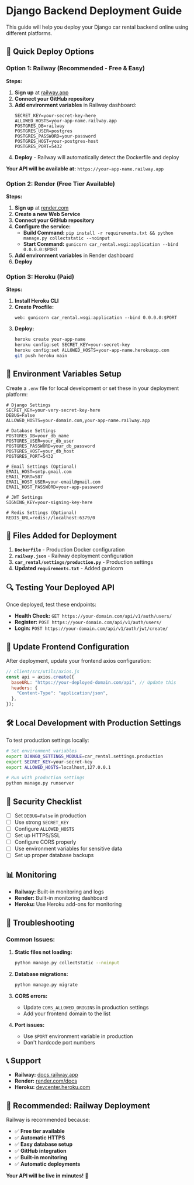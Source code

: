 # Django Backend Deployment Guide

This guide will help you deploy your Django car rental backend online using different platforms.

## 🚀 Quick Deploy Options

### Option 1: Railway (Recommended - Free & Easy)

**Steps:**
1. **Sign up** at [railway.app](https://railway.app)
2. **Connect your GitHub repository**
3. **Add environment variables** in Railway dashboard:
   ```
   SECRET_KEY=your-secret-key-here
   ALLOWED_HOSTS=your-app-name.railway.app
   POSTGRES_DB=railway
   POSTGRES_USER=postgres
   POSTGRES_PASSWORD=your-password
   POSTGRES_HOST=your-postgres-host
   POSTGRES_PORT=5432
   ```
4. **Deploy** - Railway will automatically detect the Dockerfile and deploy

**Your API will be available at:** `https://your-app-name.railway.app`

### Option 2: Render (Free Tier Available)

**Steps:**
1. **Sign up** at [render.com](https://render.com)
2. **Create a new Web Service**
3. **Connect your GitHub repository**
4. **Configure the service:**
   - **Build Command:** `pip install -r requirements.txt && python manage.py collectstatic --noinput`
   - **Start Command:** `gunicorn car_rental.wsgi:application --bind 0.0.0.0:$PORT`
5. **Add environment variables** in Render dashboard
6. **Deploy**

### Option 3: Heroku (Paid)

**Steps:**
1. **Install Heroku CLI**
2. **Create Procfile:**
   ```
   web: gunicorn car_rental.wsgi:application --bind 0.0.0.0:$PORT
   ```
3. **Deploy:**
   ```bash
   heroku create your-app-name
   heroku config:set SECRET_KEY=your-secret-key
   heroku config:set ALLOWED_HOSTS=your-app-name.herokuapp.com
   git push heroku main
   ```

## 🔧 Environment Variables Setup

Create a `.env` file for local development or set these in your deployment platform:

```env
# Django Settings
SECRET_KEY=your-very-secret-key-here
DEBUG=False
ALLOWED_HOSTS=your-domain.com,your-app-name.railway.app

# Database Settings
POSTGRES_DB=your_db_name
POSTGRES_USER=your_db_user
POSTGRES_PASSWORD=your_db_password
POSTGRES_HOST=your_db_host
POSTGRES_PORT=5432

# Email Settings (Optional)
EMAIL_HOST=smtp.gmail.com
EMAIL_PORT=587
EMAIL_HOST_USER=your-email@gmail.com
EMAIL_HOST_PASSWORD=your-app-password

# JWT Settings
SIGNING_KEY=your-signing-key-here

# Redis Settings (Optional)
REDIS_URL=redis://localhost:6379/0
```

## 📁 Files Added for Deployment

1. **`Dockerfile`** - Production Docker configuration
2. **`railway.json`** - Railway deployment configuration
3. **`car_rental/settings/production.py`** - Production settings
4. **Updated `requirements.txt`** - Added gunicorn

## 🔍 Testing Your Deployed API

Once deployed, test these endpoints:

- **Health Check:** `GET https://your-domain.com/api/v1/auth/users/`
- **Register:** `POST https://your-domain.com/api/v1/auth/users/`
- **Login:** `POST https://your-domain.com/api/v1/auth/jwt/create/`

## 🔄 Update Frontend Configuration

After deployment, update your frontend axios configuration:

```javascript
// client/src/utils/axios.js
const api = axios.create({
  baseURL: "https://your-deployed-domain.com/api", // Update this
  headers: {
    "Content-Type": "application/json",
  },
});
```

## 🛠️ Local Development with Production Settings

To test production settings locally:

```bash
# Set environment variables
export DJANGO_SETTINGS_MODULE=car_rental.settings.production
export SECRET_KEY=your-secret-key
export ALLOWED_HOSTS=localhost,127.0.0.1

# Run with production settings
python manage.py runserver
```

## 🚨 Security Checklist

- [ ] Set `DEBUG=False` in production
- [ ] Use strong `SECRET_KEY`
- [ ] Configure `ALLOWED_HOSTS`
- [ ] Set up HTTPS/SSL
- [ ] Configure CORS properly
- [ ] Use environment variables for sensitive data
- [ ] Set up proper database backups

## 📊 Monitoring

- **Railway:** Built-in monitoring and logs
- **Render:** Built-in monitoring dashboard
- **Heroku:** Use Heroku add-ons for monitoring

## 🔧 Troubleshooting

### Common Issues:

1. **Static files not loading:**
   ```bash
   python manage.py collectstatic --noinput
   ```

2. **Database migrations:**
   ```bash
   python manage.py migrate
   ```

3. **CORS errors:**
   - Update `CORS_ALLOWED_ORIGINS` in production settings
   - Add your frontend domain to the list

4. **Port issues:**
   - Use `$PORT` environment variable in production
   - Don't hardcode port numbers

## 📞 Support

- **Railway:** [docs.railway.app](https://docs.railway.app)
- **Render:** [render.com/docs](https://render.com/docs)
- **Heroku:** [devcenter.heroku.com](https://devcenter.heroku.com)

## 🎯 Recommended: Railway Deployment

Railway is recommended because:
- ✅ **Free tier available**
- ✅ **Automatic HTTPS**
- ✅ **Easy database setup**
- ✅ **GitHub integration**
- ✅ **Built-in monitoring**
- ✅ **Automatic deployments**

**Your API will be live in minutes!** 🚀